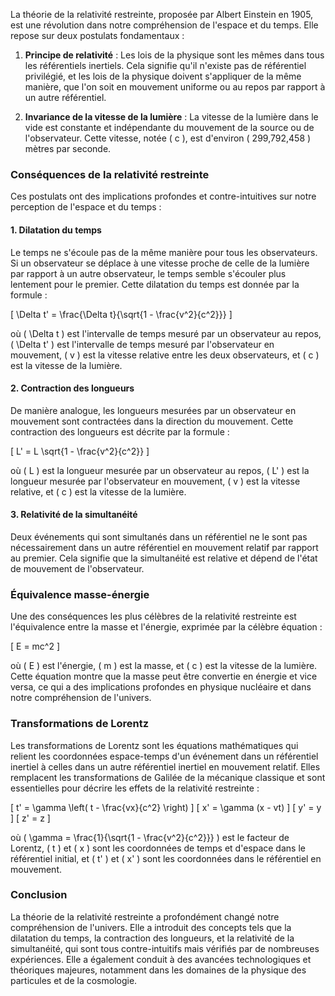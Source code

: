 La théorie de la relativité restreinte, proposée par Albert Einstein en 1905, est une révolution dans notre compréhension de l'espace et du temps. Elle repose sur deux postulats fondamentaux :

1. **Principe de relativité** : Les lois de la physique sont les mêmes dans tous les référentiels inertiels. Cela signifie qu'il n'existe pas de référentiel privilégié, et les lois de la physique doivent s'appliquer de la même manière, que l'on soit en mouvement uniforme ou au repos par rapport à un autre référentiel.
   
2. **Invariance de la vitesse de la lumière** : La vitesse de la lumière dans le vide est constante et indépendante du mouvement de la source ou de l'observateur. Cette vitesse, notée \( c \), est d'environ \( 299,792,458 \) mètres par seconde.

### Conséquences de la relativité restreinte

Ces postulats ont des implications profondes et contre-intuitives sur notre perception de l'espace et du temps :

#### 1. Dilatation du temps
Le temps ne s'écoule pas de la même manière pour tous les observateurs. Si un observateur se déplace à une vitesse proche de celle de la lumière par rapport à un autre observateur, le temps semble s'écouler plus lentement pour le premier. Cette dilatation du temps est donnée par la formule :

\[ \Delta t' = \frac{\Delta t}{\sqrt{1 - \frac{v^2}{c^2}}} \]

où \( \Delta t \) est l'intervalle de temps mesuré par un observateur au repos, \( \Delta t' \) est l'intervalle de temps mesuré par l'observateur en mouvement, \( v \) est la vitesse relative entre les deux observateurs, et \( c \) est la vitesse de la lumière.

#### 2. Contraction des longueurs
De manière analogue, les longueurs mesurées par un observateur en mouvement sont contractées dans la direction du mouvement. Cette contraction des longueurs est décrite par la formule :

\[ L' = L \sqrt{1 - \frac{v^2}{c^2}} \]

où \( L \) est la longueur mesurée par un observateur au repos, \( L' \) est la longueur mesurée par l'observateur en mouvement, \( v \) est la vitesse relative, et \( c \) est la vitesse de la lumière.

#### 3. Relativité de la simultanéité
Deux événements qui sont simultanés dans un référentiel ne le sont pas nécessairement dans un autre référentiel en mouvement relatif par rapport au premier. Cela signifie que la simultanéité est relative et dépend de l'état de mouvement de l'observateur.

### Équivalence masse-énergie

Une des conséquences les plus célèbres de la relativité restreinte est l'équivalence entre la masse et l'énergie, exprimée par la célèbre équation :

\[ E = mc^2 \]

où \( E \) est l'énergie, \( m \) est la masse, et \( c \) est la vitesse de la lumière. Cette équation montre que la masse peut être convertie en énergie et vice versa, ce qui a des implications profondes en physique nucléaire et dans notre compréhension de l'univers.

### Transformations de Lorentz

Les transformations de Lorentz sont les équations mathématiques qui relient les coordonnées espace-temps d'un événement dans un référentiel inertiel à celles dans un autre référentiel inertiel en mouvement relatif. Elles remplacent les transformations de Galilée de la mécanique classique et sont essentielles pour décrire les effets de la relativité restreinte :

\[ t' = \gamma \left( t - \frac{vx}{c^2} \right) \]
\[ x' = \gamma (x - vt) \]
\[ y' = y \]
\[ z' = z \]

où \( \gamma = \frac{1}{\sqrt{1 - \frac{v^2}{c^2}}} \) est le facteur de Lorentz, \( t \) et \( x \) sont les coordonnées de temps et d'espace dans le référentiel initial, et \( t' \) et \( x' \) sont les coordonnées dans le référentiel en mouvement.

### Conclusion

La théorie de la relativité restreinte a profondément changé notre compréhension de l'univers. Elle a introduit des concepts tels que la dilatation du temps, la contraction des longueurs, et la relativité de la simultanéité, qui sont tous contre-intuitifs mais vérifiés par de nombreuses expériences. Elle a également conduit à des avancées technologiques et théoriques majeures, notamment dans les domaines de la physique des particules et de la cosmologie.